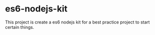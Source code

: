 # es6-nodejs-kit
This project is create a es6 nodejs kit for a best practice project to start certain things.
